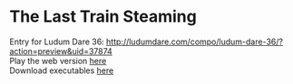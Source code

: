 # The Last Train Steaming
Entry for Ludum Dare 36: http://ludumdare.com/compo/ludum-dare-36/?action=preview&uid=37874  
Play the web version [here](https://aggrathon.github.io/LudumDare36/)  
Download executables [here](https://github.com/Aggrathon/LudumDare36/releases)
